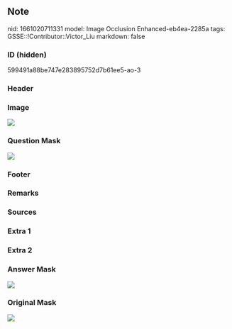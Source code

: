 ## Note
nid: 1661020711331
model: Image Occlusion Enhanced-eb4ea-2285a
tags: GSSE::!Contributor::Victor_Liu
markdown: false

### ID (hidden)
599491a88be747e283895752d7b61ee5-ao-3

### Header


### Image
<img src="tmp8qbv8a3m.png">

### Question Mask
<img src="599491a88be747e283895752d7b61ee5-ao-3-Q.svg">

### Footer


### Remarks


### Sources


### Extra 1


### Extra 2


### Answer Mask
<img src="599491a88be747e283895752d7b61ee5-ao-3-A.svg">

### Original Mask
<img src="599491a88be747e283895752d7b61ee5-ao-O.svg">
